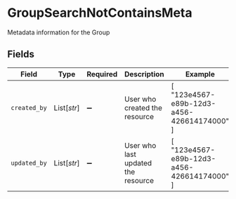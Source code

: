 # GroupSearchNotContainsMeta

Metadata information for the Group


## Fields

| Field                                      | Type                                       | Required                                   | Description                                | Example                                    |
| ------------------------------------------ | ------------------------------------------ | ------------------------------------------ | ------------------------------------------ | ------------------------------------------ |
| `created_by`                               | List[*str*]                                | :heavy_minus_sign:                         | User who created the resource              | [<br/>"123e4567-e89b-12d3-a456-426614174000"<br/>] |
| `updated_by`                               | List[*str*]                                | :heavy_minus_sign:                         | User who last updated the resource         | [<br/>"123e4567-e89b-12d3-a456-426614174000"<br/>] |